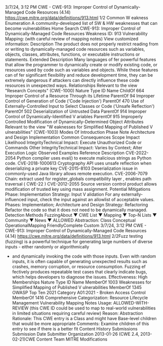 3/7/24, 3:12 PM CWE - CWE-913: Improper Control of Dynamically-Managed Code Resources (4.14)
https://cwe.mitre.org/data/deﬁnitions/913.html 1/2
Common W eakness Enumeration
A community-developed list of SW & HW weaknesses that can become
vulnerabilities
Home Search
CWE-913: Improper Control of Dynamically-Managed Code Resources
Weakness ID: 913
Vulnerability Mapping: (with careful review of mapping notes)
View customized information:
 Description
The product does not properly restrict reading from or writing to dynamically-managed code resources such as variables, objects,
classes, attributes, functions, or executable instructions or statements.
 Extended Description
Many languages of fer powerful features that allow the programmer to dynamically create or modify existing code, or resources used
by code such as variables and objects. While these features can of fer significant flexibility and reduce development time, they can be
extremely dangerous if attackers can directly influence these code resources in unexpected ways.
 Relationships
 Relevant to the view "Research Concepts" (CWE-1000)
Nature Type ID Name
ChildOf 664 Improper Control of a Resource Through its Lifetime
ParentOf 94 Improper Control of Generation of Code ('Code Injection')
ParentOf 470 Use of Externally-Controlled Input to Select Classes or Code ('Unsafe Reflection')
ParentOf 502 Deserialization of Untrusted Data
ParentOf 914 Improper Control of Dynamically-Identified V ariables
ParentOf 915 Improperly Controlled Modification of Dynamically-Determined Object Attributes
 Relevant to the view "W eaknesses for Simplified Mapping of Published V ulnerabilities" (CWE-1003)
 Modes Of Introduction
Phase Note
Architecture and Design
Implementation
 Common Consequences
Scope Impact Likelihood
IntegrityTechnical Impact: Execute Unauthorized Code or Commands
Other
IntegrityTechnical Impact: Varies by Context; Alter Execution Logic
 Observed Examples
Reference Description
CVE-2022-2054 Python compiler uses eval() to execute malicious strings as Python code.
CVE-2018-1000613 Cryptography API uses unsafe reflection when deserializing a private key
CVE-2015-8103 Deserialization issue in commonly-used Java library allows remote execution.
CVE-2006-7079 Chain: extract used for register\_globals compatibility layer , enables path traversal ( CWE-22 )
CVE-2012-2055 Source version control product allows modification of trusted key using mass assignment.
 Potential Mitigations
Phase: Implementation
Strategy: Input V alidation
For any externally-influenced input, check the input against an allowlist of acceptable values.
Phases: Implementation; Architecture and Design
Strategy: Refactoring
Refactor the code so that it does not need to be dynamically managed.
 Detection Methods
FuzzingAbout ▼ CWE List ▼ Mapping ▼ Top-N Lists ▼ Community ▼ News ▼
ALLOWED
Abstraction: Class
Conceptual OperationalMapping
FriendlyComplete Custom
3/7/24, 3:12 PM CWE - CWE-913: Improper Control of Dynamically-Managed Code Resources (4.14)
https://cwe.mitre.org/data/deﬁnitions/913.html 2/2Fuzz testing (fuzzing) is a powerful technique for generating large numbers of diverse inputs - either randomly or algorithmically
- and dynamically invoking the code with those inputs. Even with random inputs, it is often capable of generating unexpected
results such as crashes, memory corruption, or resource consumption. Fuzzing ef fectively produces repeatable test cases that
clearly indicate bugs, which helps developers to diagnose the issues.
Effectiveness: High
 Memberships
Nature Type ID Name
MemberOf 1003 Weaknesses for Simplified Mapping of Published V ulnerabilities
MemberOf 1345 OWASP Top Ten 2021 Category A01:2021 - Broken Access Control
MemberOf 1416 Comprehensive Categorization: Resource Lifecycle Management
 Vulnerability Mapping Notes
Usage: ALLOWED-WITH-REVIEW
(this CWE ID could be used to map to real-world vulnerabilities in limited situations requiring careful review)
Reason: Abstraction
Rationale:
This CWE entry is a Class and might have Base-level children that would be more appropriate
Comments:
Examine children of this entry to see if there is a better fit
 Content History
 Submissions
Submission Date Submitter Organization
2013-01-26
(CWE 2.4, 2013-02-21)CWE Content Team MITRE
 Modifications
